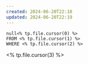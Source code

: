 ```yaml
---
created: 2024-06-20T22:18
updated: 2024-06-20T22:19
---
```

```dataview
null<% tp.file.cursor(0) %>
FROM <% tp.file.cursor(1) %>
WHERE <% tp.file.cursor(2) %>
```
<% tp.file.cursor(3) %>
